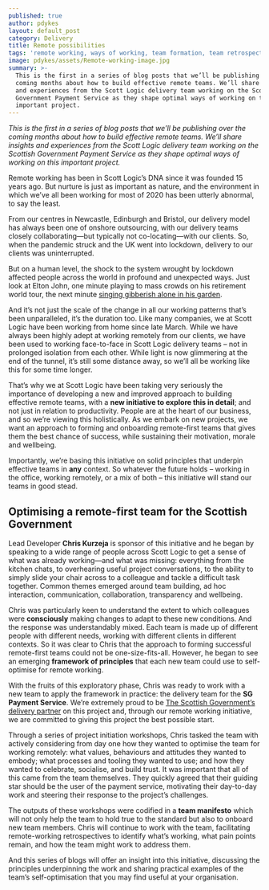 ```yaml
---
published: true
author: pdykes
layout: default_post
category: Delivery
title: Remote possibilities
tags: 'remote working, ways of working, team formation, team retrospectives, COVID-19'
image: pdykes/assets/Remote-working-image.jpg
summary: >-
  This is the first in a series of blog posts that we’ll be publishing over the
  coming months about how to build effective remote teams. We’ll share insights
  and experiences from the Scott Logic delivery team working on the Scottish
  Government Payment Service as they shape optimal ways of working on this
  important project.
---
```

_This is the first in a series of blog posts that we’ll be publishing over the coming months about how to build effective remote teams. We’ll share insights and experiences from the Scott Logic delivery team working on the Scottish Government Payment Service as they shape optimal ways of working on this important project._

Remote working has been in Scott Logic’s DNA since it was founded 15 years ago. But nurture is just as important as nature, and the environment in which we’ve all been working for most of 2020 has been utterly abnormal, to say the least. 

From our centres in Newcastle, Edinburgh and Bristol, our delivery model has always been one of onshore outsourcing, with our delivery teams closely collaborating&mdash;but typically not co-locating&mdash;with our clients. So, when the pandemic struck and the UK went into lockdown, delivery to our clients was uninterrupted.

But on a human level, the shock to the system wrought by lockdown affected people across the world in profound and unexpected ways. Just look at Elton John, one minute playing to mass crowds on his retirement world tour, the next minute [singing gibberish alone in his garden](https://youtu.be/NCLagU-dr9A?t=81).

And it’s not just the scale of the change in all our working patterns that’s been unparalleled, it’s the duration too. Like many companies, we at Scott Logic have been working from home since late March. While we have always been highly adept at working remotely from our clients, we have been used to working face-to-face in Scott Logic delivery teams – not in prolonged isolation from each other. While light is now glimmering at the end of the tunnel, it’s still some distance away, so we’ll all be working like this for some time longer. 

That’s why we at Scott Logic have been taking very seriously the importance of developing a new and improved approach to building effective remote teams, with a **new initiative to explore this in detail**; and not just in relation to productivity. People are at the heart of our business, and so we’re viewing this holistically. As we embark on new projects, we want an approach to forming and onboarding remote-first teams that gives them the best chance of success, while sustaining their motivation, morale and wellbeing.

Importantly, we’re basing this initiative on solid principles that underpin effective teams in **any** context. So whatever the future holds – working in the office, working remotely, or a mix of both – this initiative will stand our teams in good stead.

## Optimising a remote-first team for the Scottish Government

Lead Developer **Chris Kurzeja** is sponsor of this initiative and he began by speaking to a wide range of people across Scott Logic to get a sense of what was already working&mdash;and what was missing: everything from the kitchen chats, to overhearing useful project conversations, to the ability to simply slide your chair across to a colleague and tackle a difficult task together. Common themes emerged around team building, ad hoc interaction, communication, collaboration, transparency and wellbeing. 

Chris was particularly keen to understand the extent to which colleagues were **consciously** making changes to adapt to these new conditions. And the response was understandably mixed. Each team is made up of different people with different needs, working with different clients in different contexts. So it was clear to Chris that the approach to forming successful remote-first teams could not be one-size-fits-all. However, he began to see an emerging **framework of principles** that each new team could use to self-optimise for remote working.

With the fruits of this exploratory phase, Chris was ready to work with a new team to apply the framework in practice: the delivery team for the **SG Payment Service**. We’re extremely proud to be [The Scottish Government’s delivery partner](https://blogs.gov.scot/digital/2020/11/25/sg-payments-moving-from-alpha-to-beta/) on this project and, through our remote working initiative, we are committed to giving this project the best possible start. 

Through a series of project initiation workshops, Chris tasked the team with actively considering from day one how they wanted to optimise the team for working remotely: what values, behaviours and attitudes they wanted to embody; what processes and tooling they wanted to use; and how they wanted to celebrate, socialise, and build trust. It was important that all of this came from the team themselves. They quickly agreed that their guiding star should be the user of the payment service, motivating their day-to-day work and steering their response to the project’s challenges.

The outputs of these workshops were codified in a **team manifesto** which will not only help the team to hold true to the standard but also to onboard new team members. Chris will continue to work with the team, facilitating remote-working retrospectives to identify what’s working, what pain points remain, and how the team might work to address them. 

And this series of blogs will offer an insight into this initiative, discussing the principles underpinning the work and sharing practical examples of the team’s self-optimisation that you may find useful at your organisation.

